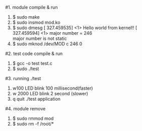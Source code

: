 #1. module compile & run

1) $   sudo make
2) $   sudo insmod mod.ko
3) $   sudo dmesg
[  327.459535] <1> Hello world from kernel!!
[  327.459594] <1> major number = 246    
 major number is not static
4) $   sudo mknod /dev/MOD c 246 0
 

#2. test code compile & run
1) $   gcc -o test test.c
2) $   sudo ./test


#3. running ./test
1) w100
 LED blink 100 millisecond(faster)
2) w 2000
 LED blink 2 second (slower)
3) q
 quit ./test application


#4. module remove
1) $    sudo rmmod mod
2) $    sudo rm -f /root/*

